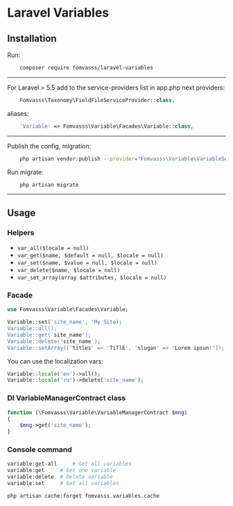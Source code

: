 # Laravel Variables

## Installation
Run:
```bash
	composer require fomvasss/laravel-variables
```
---
For Laravel > 5.5 add to the service-providers list in app.php next
providers:
```php
	Fomvasss\Taxonomy\FieldFileServiceProvider::class,
```
aliases:
```php
	'Variable' => Fomvasss\Variable\Facades\Variable::class,
```
---

Publish the config, migration:
```bash
	php artisan vendor:publish --provider="Fomvasss\Variable\VariableServiceProvider"
```

Run migrate:
```bash
	php artisan migrate
```

---
## Usage
### Helpers
- `var_all($locale = null)`
- `var_get($name, $default = null, $locale = null)`
- `var_set($name, $value = null, $locale = null)`
- `var_delete($name, $locale = null)`
- `var_set_array(array $attributes, $locale = null)`

### Facade
```php
use Fomvasss\Variable\Facades\Variable;

Variable::set('site_name', 'My Site);
Variable::all();
Variable::get('site_name');
Variable::delete('site_name');
Variable::setArray(['titles' => 'TiTlE', 'slugan' => 'Lorem ipsun!']);
```
You can use the localization vars:
```php
Variable::locale('en')->all();
Variable::locale('ru')->delete('site_name');
```

### DI VariableManagerContract class
```php
function (\Fomvasss\Variable\VariableManagerContract $mng)
{
	$mng->get('site_name');
}
```

### Console command
```bash
variable:get-all     # Get all variables
variable:get     # Get one variable
variable:delete  # Delete variable
variable:set     # Get all variables

php artisan cache:forget fomvasss.variables.cache
```
